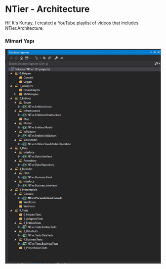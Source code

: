 # NTier - Architecture

Hi! It's Kurtay, I created a [YouTube playlist](https://www.youtube.com/playlist?list=PLojQVfYvlEpec2hnuVZEe84I7ijBolYVU) of videos that includes NTier.Architecture. 

### Mimari Yapı
![Mimari Yapı](img/image1.png)